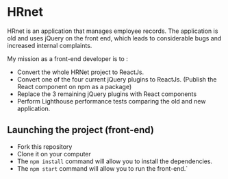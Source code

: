 # HRnet

HRnet is an application that manages employee records. The application is old and uses jQuery on the front end, which leads to considerable bugs and increased internal complaints.

My mission as a front-end developer is to :

- Convert the whole HRNet project to ReactJs.
- Convert one of the four current jQuery plugins to ReactJs. (Publish the React component on npm as a package)
- Replace the 3 remaining jQuery plugins with React components
- Perform Lighthouse performance tests comparing the old and new application.

## Launching the project (front-end)

- Fork this repository
- Clone it on your computer
- The `npm install` command will allow you to install the dependencies.
- The `npm start` command will allow you to run the front-end.`


